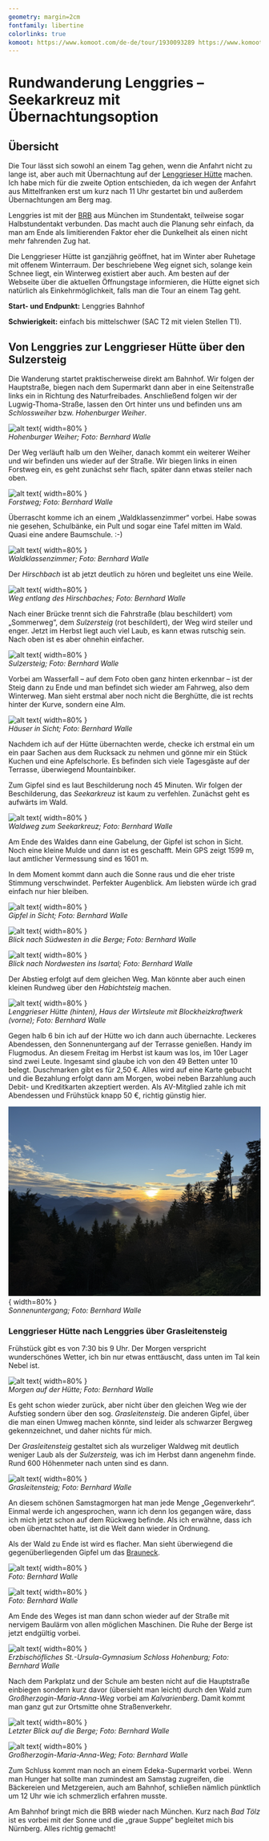 ```yaml
---
geometry: margin=2cm
fontfamily: libertine
colorlinks: true
komoot: https://www.komoot.com/de-de/tour/1930093289 https://www.komoot.com/de-de/tour/1930800909
---
```


# Rundwanderung Lenggries – Seekarkreuz mit Übernachtungsoption

## Übersicht

Die Tour lässt sich sowohl an einem Tag gehen, wenn die Anfahrt nicht zu lange ist, aber auch mit Übernachtung auf der [Lenggrieser Hütte](http://lenggrieserhuette.de) machen. Ich habe mich für die zweite Option entschieden, da ich wegen der Anfahrt aus Mittelfranken erst um kurz nach 11 Uhr gestartet bin und außerdem Übernachtungen am Berg mag.

Lenggries ist mit der [BRB](https://www.brb.de) aus München im Stundentakt, teilweise sogar Halbstundentakt verbunden. Das macht auch die Planung sehr einfach, da man am Ende als limitierenden Faktor eher die Dunkelheit als einen nicht mehr fahrenden Zug hat.

Die Lenggrieser Hütte ist ganzjährig geöffnet, hat im Winter aber Ruhetage mit offenem Winterraum. Der beschriebene Weg eignet sich, solange kein Schnee liegt, ein Winterweg existiert aber auch. Am besten auf der Webseite über die aktuellen Öffnungstage informieren, die Hütte eignet sich natürlich als Einkehrmöglichkeit, falls man die Tour an einem Tag geht.

**Start- und Endpunkt:** Lenggries Bahnhof

**Schwierigkeit:** einfach bis mittelschwer (SAC T2 mit vielen Stellen T1).

## Von Lenggries zur Lenggrieser Hütte über den Sulzersteig

Die Wanderung startet praktischerweise direkt am Bahnhof. Wir folgen der Hauptstraße, biegen nach dem Supermarkt dann aber in eine Seitenstraße links ein in Richtung des Naturfreibades. Anschließend folgen wir der Lugwig-Thoma-Straße, lassen den Ort hinter uns und befinden uns am _Schlossweiher_ bzw. _Hohenburger Weiher_.

![alt text](<images/24-10-25 11-54-31 6115.jpg>){ width=80% } \
_Hohenburger Weiher; Foto: Bernhard Walle_

Der Weg verläuft halb um den Weiher, danach kommt ein weiterer Weiher und wir befinden uns wieder auf der Straße. Wir biegen links in einen Forstweg ein, es geht zunächst sehr flach, später dann etwas steiler nach oben.

![alt text](<images/24-10-25 12-22-49 6123.jpg>){ width=80% } \
_Forstweg; Foto: Bernhard Walle_

Überrascht komme ich an einem „Waldklassenzimmer“ vorbei. Habe sowas nie gesehen, Schulbänke, ein Pult und sogar eine Tafel mitten im Wald. Quasi eine andere Baumschule. :-)

![alt text](<images/24-10-25 12-52-38 6130.jpg>){ width=80% } \
_Waldklassenzimmer; Foto: Bernhard Walle_

Der _Hirschbach_ ist ab jetzt deutlich zu hören und begleitet uns eine Weile. 

![alt text](<images/24-10-25 13-16-30 6141.jpg>){ width=80% } \
_Weg entlang des Hirschbaches; Foto: Bernhard Walle_

Nach einer Brücke trennt sich die Fahrstraße (blau beschildert) vom „Sommerweg“, dem _Sulzersteig_ (rot beschildert), der Weg wird steiler und enger. Jetzt im Herbst liegt auch viel Laub, es kann etwas rutschig sein. Nach oben ist es aber ohnehin einfacher.

![alt text](<images/24-10-25 13-36-26 6150.jpg>){ width=80% } \
_Sulzersteig; Foto: Bernhard Walle_

Vorbei am Wasserfall – auf dem Foto oben ganz hinten erkennbar – ist der Steig dann zu Ende und man befindet sich wieder am Fahrweg, also dem Winterweg. Man sieht erstmal aber noch nicht die Berghütte, die ist rechts hinter der Kurve, sondern eine Alm.

![alt text](<images/24-10-25 14-49-47 6160.jpg>){ width=80% } \
_Häuser in Sicht; Foto: Bernhard Walle_

Nachdem ich auf der Hütte übernachten werde, checke ich erstmal ein um ein paar Sachen aus dem Rucksack zu nehmen und gönne mir ein Stück Kuchen und eine Apfelschorle. Es befinden sich viele Tagesgäste auf der Terrasse, überwiegend Mountainbiker.

Zum Gipfel sind es laut Beschilderung noch 45 Minuten. Wir folgen der Beschilderung, das _Seekarkreuz_ ist kaum zu verfehlen. Zunächst geht es aufwärts im Wald.

![alt text](<images/24-10-25 15-56-11 6170.jpg>){ width=80% } \
_Waldweg zum Seekarkreuz; Foto: Bernhard Walle_

Am Ende des Waldes dann eine Gabelung, der Gipfel ist schon in Sicht. Noch eine kleine Mulde und dann ist es geschafft. Mein GPS zeigt 1599 m, laut amtlicher Vermessung sind es 1601 m.

In dem Moment kommt dann auch die Sonne raus und die eher triste Stimmung verschwindet. Perfekter Augenblick. Am liebsten würde ich grad einfach nur hier bleiben.

![alt text](<images/24-10-25 16-08-57 6174.jpg>){ width=80% } \
_Gipfel in Sicht; Foto: Bernhard Walle_

![alt text](<images/24-10-25 16-24-49 6203.jpg>){ width=80% } \
_Blick nach Südwesten in die Berge; Foto: Bernhard Walle_

![alt text](<images/24-10-25 16-26-37 6206.jpg>){ width=80% } \
_Blick nach Nordwesten ins Isartal; Foto: Bernhard Walle_

Der Abstieg erfolgt auf dem gleichen Weg. Man könnte aber auch einen kleinen Rundweg über den _Habichtsteig_ machen.

![alt text](<images/24-10-25 17-25-27 6220.jpg>){ width=80% } \
_Lenggrieser Hütte (hinten), Haus der Wirtsleute mit Blockheizkraftwerk (vorne); Foto: Bernhard Walle_

Gegen halb 6 bin ich auf der Hütte wo ich dann auch übernachte. Leckeres Abendessen, den Sonnenuntergang auf der Terrasse genießen. Handy im Flugmodus. An diesem Freitag im Herbst ist kaum was los, im 10er Lager sind zwei Leute. Ingesamt sind glaube ich von den 49 Betten unter 10 belegt. Duschmarken gibt es für 2,50 €. Alles wird auf eine Karte gebucht und die Bezahlung erfolgt dann am Morgen, wobei neben Barzahlung auch Debit- und Kreditkarten akzeptiert werden. Als AV-Mitglied zahle ich mit Abendessen und Frühstück knapp 50 €, richtig günstig hier.

![alt text](<images/24-10-25 17-43-34 6226.jpg>){ width=80% } \
_Sonnenuntergang; Foto: Bernhard Walle_

### Lenggrieser Hütte nach Lenggries über Grasleitensteig

Frühstück gibt es von 7:30 bis 9 Uhr. Der Morgen verspricht wunderschönes Wetter, ich bin nur etwas enttäuscht, dass unten im Tal kein Nebel ist.

![alt text](<images/24-10-26 08-16-22 6251.jpg>){ width=80% } \
_Morgen auf der Hütte; Foto: Bernhard Walle_

Es geht schon wieder zurück, aber nicht über den gleichen Weg wie der Aufstieg sondern über den sog. _Grasleitensteig_. Die anderen Gipfel, über die man einen Umweg machen könnte, sind leider als schwarzer Bergweg gekennzeichnet, und daher nichts für mich.

Der _Grasleitensteig_ gestaltet sich als wurzeliger Waldweg mit deutlich weniger Laub als der _Sulzersteig,_ was ich im Herbst dann angenehm finde. Rund 600 Höhenmeter nach unten sind es dann. 

![alt text](<images/24-10-26 10-15-53 6270.jpg>){ width=80% } \
_Grasleitensteig; Foto: Bernhard Walle_

An diesem schönen Samstagmorgen hat man jede Menge „Gegenverkehr“. Einmal werde ich angesprochen, wann ich denn los gegangen wäre, dass ich mich jetzt schon auf dem Rückweg befinde. Als ich erwähne, dass ich oben übernachtet hatte, ist die Welt dann wieder in Ordnung.

Als der Wald zu Ende ist wird es flacher. Man sieht überwiegend die gegenüberliegenden Gipfel um das [Brauneck](https://de.wikipedia.org/wiki/Brauneck).  

![alt text](<images/24-10-26 11-19-33 6285.jpg>){ width=80% } \
_Foto: Bernhard Walle_

![alt text](<images/24-10-26 11-32-58 6290.jpg>){ width=80% } \
_Foto: Bernhard Walle_

Am Ende des Weges ist man dann schon wieder auf der Straße mit nervigem Baulärm von allen möglichen Maschinen. Die Ruhe der Berge ist jetzt endgültig vorbei. 

![alt text](<images/24-10-26 12-03-15 6302.jpg>){ width=80% } \
_Erzbischöfliches St.-Ursula-Gymnasium Schloss Hohenburg; Foto: Bernhard Walle_

Nach dem Parkplatz und der Schule am besten nicht auf die Hauptstraße einbiegen sondern kurz davor (übersieht man leicht) durch den Wald zum _Großherzogin-Maria-Anna-Weg_ vorbei am _Kalvarienberg_. Damit kommt man ganz gut zur Ortsmitte ohne Straßenverkehr.

![alt text](<images/24-10-26 12-24-37 6304.jpg>){ width=80% } \
_Letzter Blick auf die Berge; Foto: Bernhard Walle_

![alt text](<images/24-10-26 12-26-01 6306.jpg>){ width=80% } \
_Großherzogin-Maria-Anna-Weg; Foto: Bernhard Walle_

Zum Schluss kommt man noch an einem Edeka-Supermarkt vorbei. Wenn man Hunger hat sollte man zumindest am Samstag zugreifen, die Bäckereien und Metzgereien, auch am Bahnhof, schließen nämlich pünktlich um 12 Uhr wie ich schmerzlich erfahren musste.

Am Bahnhof bringt mich die BRB wieder nach München. Kurz nach _Bad Tölz_ ist es vorbei mit der Sonne und die „graue Suppe“ begleitet mich bis Nürnberg. Alles richtig gemacht!
